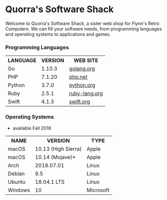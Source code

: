 <!DOCTYPE html>

<html>

<head>
  <meta charaset= “utf-8”>
  <!--<title> Quorra's Software Shack</title>
<style>
  td, th{ border: 1px solid #CCC;}
  table{ border: 1px solid black; }
</style>-->

</head>

<body>

<h1>Quorra's Software Shack</h1>

<p> Welcome to Quorra's Software Shack, a sister web shop for Flynn's Retro Computers. We can fill your software needs, from programming languages and operating systems to applications and games.</p>


<h3>Programming Languages</h3>

<table>
<tr>
  <th>LANGUAGE</th>  
  <th>VERSION</th>    
  <th>WEB SITE</th>
</tr>
<tr>
  <td>Go</td>
  <td>1.10.3</td>
  <td><a href="https://golang.org/" alt="https://golang.org/">golang.org</a></td>
</tr> 
<tr>
  <td>PHP</td>        
  <td>7.1.20</td>    
  <td><a href="https://www.php.net/" alt="https://www.php.net/">php.net</a></td>
</tr>
<tr>
  <td>Python</td>
  <td>3.7.0</td>
  <td><a href="https://www.python.org/" alt="https://www.python.org/">python.org</a></td>
</tr>
  <td>Ruby</td>      
  <td>2.5.1</td>      
  <td><a href="http://ruby-lang.org/" alt="http://ruby-lang.org/">ruby-lang.org</a></td>
<tr>
<td>Swift</td>      
    <td>4.1.3</td>      
  <td><a href="https://swift.org/" alt="https://swift.org/">swift.org</a></td>
</tr>
</table>

<h3>Operating Systems</h3>

<table>
<tr>
  <th>NAME</th>    
  <th>VERSION</th>              
  <th>TYPE</th>
<tr>
<td>macOS</td>
    <td>10.13 (High Sierra)</td>
  <td>Apple</td>
</tr>
<tr>
  <td>macOS</td>  
  <td>10.14 (Mojave)*</td>      
  <td>Apple</td>
</tr>
<tr>
  <td>Arch</td>
  <td>2018.07.01</td>
  <td>Linux</td>
</tr>
<tr>
  <td>Debian  
  <td>9.5</td>
  <td>Linux</td>
</tr>
<tr>
  <td>Ubuntu  
  <td>18.04.1 LTS</td>
  <td>Linux</td>
</tr>
<tr>
  <td>Windows</td>  
  <td>10</td>                  
  <td>Microsoft</td>
</tr>

* available Fall 2018

</table>

</body>
</html>
